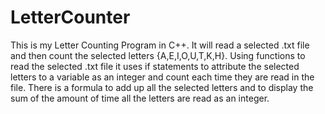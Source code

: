 # LetterCounter
This is my Letter Counting Program in C++. It will read a selected .txt file and then count the selected letters {A,E,I,O,U,T,K,H}. Using functions to read the selected .txt file it uses if statements to attribute the selected letters to a variable as an integer and count each time they are read in the file. There is a formula to add up all the selected letters and to display the sum of the amount of time all the letters are read as an integer. 
